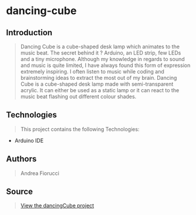 # dancing-cube

## Introduction

> Dancing Cube is a cube-shaped desk lamp which animates to the music beat. The secret behind it ? Arduino, an LED strip, few LEDs and a tiny microphone. Although my knowledge in regards to sound and music is quite limited, I have always found this form of expression extremely inspiring. I often listen to music while coding and brainstorming ideas to extract the most out of my brain. Dancing Cube is a cube-shaped desk lamp made with semi-transparent acrylic. It can either be used as a static lamp or it can react to the music beat flashing out different colour shades.

## Technologies

> This project contains the following Technologies:
- Arduino IDE


## Authors
> Andrea Fiorucci

## Source

>  <a href = "https://frontandyweb.com/past_project/dancing-cube">View the dancingCube project</a>








